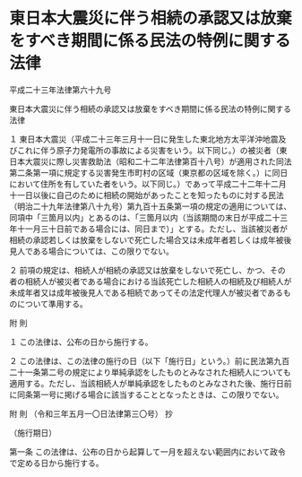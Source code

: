 # 東日本大震災に伴う相続の承認又は放棄をすべき期間に係る民法の特例に関する法律

平成二十三年法律第六十九号

東日本大震災に伴う相続の承認又は放棄をすべき期間に係る民法の特例に関する法律

１ 東日本大震災（平成二十三年三月十一日に発生した東北地方太平洋沖地震及びこれに伴う原子力発電所の事故による災害をいう。以下同じ。）の被災者（東日本大震災に際し災害救助法（昭和二十二年法律第百十八号）が適用された同法第二条第一項に規定する災害発生市町村の区域（東京都の区域を除く。）に同日において住所を有していた者をいう。以下同じ。）であって平成二十二年十二月十一日以後に自己のために相続の開始があったことを知ったものに対する民法（明治二十九年法律第八十九号）第九百十五条第一項の規定の適用については、同項中「三箇月以内」とあるのは、「三箇月以内（当該期間の末日が平成二十三年十一月三十日前である場合には、同日まで）」とする。ただし、当該被災者が相続の承認若しくは放棄をしないで死亡した場合又は未成年者若しくは成年被後見人である場合については、この限りでない。

２ 前項の規定は、相続人が相続の承認又は放棄をしないで死亡し、かつ、その者の相続人が被災者である場合における当該死亡した相続人の相続及び相続人が未成年者又は成年被後見人である相続であってその法定代理人が被災者であるものについて準用する。

附 則

１ この法律は、公布の日から施行する。

２ この法律は、この法律の施行の日（以下「施行日」という。）前に民法第九百二十一条第二号の規定により単純承認をしたものとみなされた相続人についても適用する。ただし、当該相続人が単純承認をしたものとみなされた後、施行日前に同条第一号に掲げる場合に該当することとなったときは、この限りでない。

附 則 （令和三年五月一〇日法律第三〇号） 抄

（施行期日）

第一条 この法律は、公布の日から起算して一月を超えない範囲内において政令で定める日から施行する。
